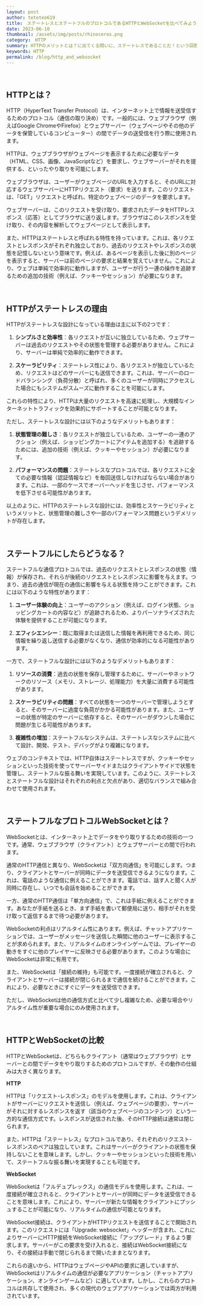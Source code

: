 ```yaml
---
layout: post
author: teteteo619
title:　ステートレスとステートフルのプロトコルであるHTTPとWebSocketを比べてみよう
date: 2023-06-10
thumbnail: /assets/img/posts/rhinoceros.png
category:　HTTP
summary: HTTPのメリットとは？に出てくる問いに、ステートレスであることだ！という回答がよく見受けられる。この理由に対して、なぜステートレスが良いのか？またそれに対してステートフルで有名なWebSocketがなぜ良いのか比較することでステートフルとステートレスをうまく使いこなせるようになることを主旨にしている。
keywords: HTTP
permalink: /blog/http_and_websocket
---
```

<br>

## HTTPとは？
HTTP（HyperText Transfer Protocol）は、インターネット上で情報を送受信するためのプロトコル（通信の取り決め）です。一般的には、ウェブブラウザ（例えばGoogle ChromeやFirefox）とウェブサーバー（ウェブページやその他のデータを保管しているコンピューター）の間でデータの送受信を行う際に使用されます。

HTTPは、ウェブブラウザがウェブページを表示するために必要なデータ（HTML、CSS、画像、JavaScriptなど）を要求し、ウェブサーバーがそれを提供する、といったやり取りを可能にします。

ウェブブラウザは、ユーザーがウェブページのURLを入力すると、そのURLに対応するウェブサーバーにHTTPリクエスト（要求）を送ります。このリクエストは、「GET」リクエストと呼ばれ、特定のウェブページのデータを要求します。

ウェブサーバーは、このリクエストを受け取り、要求されたデータをHTTPレスポンス（応答）としてブラウザに送り返します。ブラウザはこのレスポンスを受け取り、その内容を解析してウェブページとして表示します。

また、HTTPはステートレスと呼ばれる特性を持っています。これは、各リクエストとレスポンスがそれぞれ独立しており、過去のリクエストやレスポンスの状態を記憶しないという意味です。例えば、あるページを表示した後に別のページを表示すると、サーバーは前のページの要求と結果を覚えていません。これにより、ウェブは単純で効率的に動作しますが、ユーザーが行う一連の操作を追跡するための追加の技術（例えば、クッキーやセッション）が必要になります。

<br>

## HTTPがステートレスの理由
HTTPがステートレスな設計になっている理由は主に以下の2つです：

1. **シンプルさと効率性**：各リクエストが互いに独立しているため、ウェブサーバーは過去のリクエストやその状態を管理する必要がありません。これにより、サーバーは単純で効率的に動作できます。

2. **スケーラビリティ**：ステートレス性により、各リクエストが独立しているため、リクエストはどのサーバーにも送信できます。これは、サーバーのロードバランシング（負荷分散）と呼ばれ、多くのユーザーが同時にアクセスした場合にもシステムがスムーズに動作することを可能にします。

これらの特性により、HTTPは大量のリクエストを高速に処理し、大規模なインターネットトラフィックを効果的にサポートすることが可能となります。

ただし、ステートレスな設計には以下のようなデメリットもあります：

1. **状態管理の難しさ**：各リクエストが独立しているため、ユーザーの一連のアクション（例えば、ショッピングカートにアイテムを追加する）を追跡するためには、追加の技術（例えば、クッキーやセッション）が必要になります。

2. **パフォーマンスの問題**：ステートレスなプロトコルでは、各リクエストに全ての必要な情報（認証情報など）を毎回送信しなければならない場合があります。これは、一部のケースでオーバーヘッドを生じさせ、パフォーマンスを低下させる可能性があります。

以上のように、HTTPのステートレスな設計には、効率性とスケーラビリティというメリットと、状態管理の難しさや一部のパフォーマンス問題というデメリットが存在します。

<br>

## ステートフルにしたらどうなる？
ステートフルな通信プロトコルでは、過去のリクエストとレスポンスの状態（情報）が保存され、それらが後続のリクエストとレスポンスに影響を与えます。つまり、過去の通信が現在の通信に影響を与える状態を持つことができます。これには以下のような特性があります：

1. **ユーザー体験の向上**：ユーザーのアクション（例えば、ログイン状態、ショッピングカートの内容など）が追跡されるため、よりパーソナライズされた体験を提供することが可能になります。

2. **エフィシエンシー**：既に取得または送信した情報を再利用できるため、同じ情報を繰り返し送信する必要がなくなり、通信が効率的になる可能性があります。

一方で、ステートフルな設計には以下のようなデメリットもあります：

1. **リソースの消費**：過去の状態を保存し管理するために、サーバーやネットワークのリソース（メモリ、ストレージ、処理能力）を大量に消費する可能性があります。

2. **スケーラビリティの問題**：すべての状態を一つのサーバーで管理しようとすると、そのサーバーに過度な負荷がかかる可能性があります。また、ユーザーの状態が特定のサーバーに依存すると、そのサーバーがダウンした場合に問題が生じる可能性があります。

3. **複雑性の増加**：ステートフルなシステムは、ステートレスなシステムに比べて設計、開発、テスト、デバッグがより複雑になります。

ウェブのコンテキストでは、HTTP自体はステートレスですが、クッキーやセッションといった技術を使ってサーバーサイドまたはクライアントサイドで状態を管理し、ステートフルな振る舞いを実現しています。このように、ステートレスとステートフルな設計はそれぞれの利点と欠点があり、適切なバランスで組み合わせて使用されます。

<br>

## ステートフルなプロトコルWebSocketとは？
WebSocketとは、インターネット上でデータをやり取りするための技術の一つです。通常、ウェブブラウザ（クライアント）とウェブサーバーとの間で行われます。

通常のHTTP通信と異なり、WebSocketは「双方向通信」を可能にします。つまり、クライアントとサーバーが同時にデータを送受信できるようになります。これは、電話のような通信に例えることができます。電話では、話す人と聞く人が同時に存在し、いつでも会話を始めることができます。

一方、通常のHTTP通信は「単方向通信」で、これは手紙に例えることができます。あなたが手紙を送るとき、まず手紙を書いて郵便局に送り、相手がそれを受け取って返信するまで待つ必要があります。

WebSocketの利点はリアルタイム性にあります。例えば、チャットアプリケーションでは、ユーザーがメッセージを送信した瞬間に他のユーザーに表示することが求められます。また、リアルタイムのオンラインゲームでは、プレイヤーの動きをすぐに他のプレイヤーに反映させる必要があります。このような場合にWebSocketは非常に有用です。

また、WebSocketは「接続の維持」も可能です。一度接続が確立されると、クライアントとサーバーは接続が閉じられるまで通信を続けることができます。これにより、必要なときにすぐにデータを送受信できます。

ただし、WebSocketは他の通信方式と比べて少し複雑なため、必要な場合やリアルタイム性が重要な場合にのみ使用されます。

<br>

## HTTPとWebSocketの比較
HTTPとWebSocketは、どちらもクライアント（通常はウェブブラウザ）とサーバーとの間でデータをやり取りするためのプロトコルですが、その動作の仕組みは大きく異なります。

**HTTP**

HTTPは「リクエスト-レスポンス」のモデルを使用します。これは、クライアントがサーバーにリクエストを送信し（例えば、ウェブページの要求）、サーバーがそれに対するレスポンスを返す（該当のウェブページのコンテンツ）という一方的な通信方式です。レスポンスが送信された後、そのHTTP接続は通常は閉じられます。

また、HTTPは「ステートレス」なプロトコルであり、それぞれのリクエスト-レスポンスのペアは独立しています。これはサーバーがクライアントの状態を保持しないことを意味します。しかし、クッキーやセッションといった技術を用いて、ステートフルな振る舞いを実現することも可能です。

**WebSocket**

WebSocketは「フルデュプレックス」の通信モデルを使用します。これは、一度接続が確立されると、クライアントとサーバーが同時にデータを送受信できることを意味します。これにより、サーバーが新たな情報をクライアントにプッシュすることが可能になり、リアルタイムの通信が可能となります。

WebSocket接続は、クライアントがHTTPリクエストを送信することで開始されます。このリクエストには「Upgrade: websocket」ヘッダーが含まれ、これによりサーバーにHTTP接続をWebSocket接続に「アップグレード」するよう要求します。サーバーがこの要求を受け入れると、接続はWebSocket接続になり、その接続は手動で閉じられるまで開いたままとなります。

これらの違いから、HTTPはウェブページやAPIの要求に適していますが、WebSocketはリアルタイムの通信が必要なアプリケーション（チャットアプリケーション、オンラインゲームなど）に適しています。しかし、これらのプロトコルは共存して使用され、多くの現代のウェブアプリケーションでは両方が利用されています。
